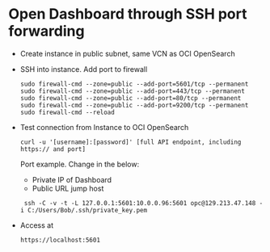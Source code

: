 # Open Dashboard through SSH port forwarding


- Create instance in public subnet, same VCN as OCI OpenSearch

- SSH into instance. Add port to firewall
  ```
  sudo firewall-cmd --zone=public --add-port=5601/tcp --permanent
  sudo firewall-cmd --zone=public --add-port=443/tcp --permanent
  sudo firewall-cmd --zone=public --add-port=80/tcp --permanent
  sudo firewall-cmd --zone=public --add-port=9200/tcp --permanent
  sudo firewall-cmd --reload  
  ```

- Test connection from Instance to OCI OpenSearch
  ```
  curl -u '[username]:[password]' [full API endpoint, including https:// and port]
  ```


  Port example. Change in the below:
  - Private IP of Dashboard
  - Public URL jump host
  ```
   ssh -C -v -t -L 127.0.0.1:5601:10.0.0.96:5601 opc@129.213.47.148 -i C:/Users/Bob/.ssh/private_key.pem 
  ```

- Access at
  ```
  https://localhost:5601
  ```

